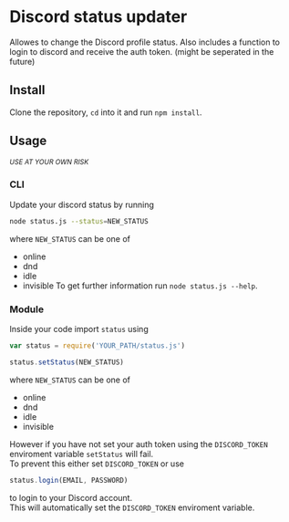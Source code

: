 # Discord status updater

Allowes to change the Discord profile status.
Also includes a function to login to discord and receive the auth token. (might be seperated in the future)

## Install

Clone the repository, `cd` into it and run `npm install`.

## Usage

<sub>_USE AT YOUR OWN RISK_</sub>
### CLI

Update your discord status by running
```sh
node status.js --status=NEW_STATUS
```
where `NEW_STATUS` can be one of 
- online
- dnd
- idle
- invisible
To get further information run `node status.js --help`.

### Module

Inside your code import `status` using
```js
var status = require('YOUR_PATH/status.js')

status.setStatus(NEW_STATUS)
```
where `NEW_STATUS` can be one of 
- online
- dnd
- idle
- invisible

However if you have not set your auth token using the `DISCORD_TOKEN` enviroment variable `setStatus` will fail.\
To prevent this either set `DISCORD_TOKEN` or use 
```js
status.login(EMAIL, PASSWORD)
```
to login to your Discord account.\
This will automatically set the `DISCORD_TOKEN` enviroment variable.
